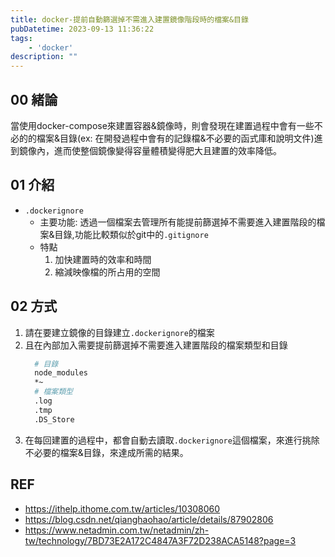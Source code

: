 ```yaml
---
title: docker-提前自動篩選掉不需進入建置鏡像階段時的檔案&目錄
pubDatetime: 2023-09-13 11:36:22
tags: 
    - 'docker'
description: ""
---
```


## 00 緒論
當使用docker-compose來建置容器&鏡像時，則會發現在建置過程中會有一些不必的的檔案&目錄(ex: 在開發過程中會有的記錄檔&不必要的函式庫和說明文件)進到鏡像內，進而使整個鏡像變得容量體積變得肥大且建置的效率降低。

## 01 介紹
- `.dockerignore`
  * 主要功能: 透過一個檔案去管理所有能提前篩選掉不需要進入建置階段的檔案&目錄,功能比較類似於git中的`.gitignore`
  * 特點
    1. 加快建置時的效率和時間
    2. 縮減映像檔的所占用的空間

## 02 方式
1. 請在要建立鏡像的目錄建立`.dockerignore`的檔案
2. 且在內部加入需要提前篩選掉不需要進入建置階段的檔案類型和目錄
   ```bash
     # 目錄
     node_modules
     *~
     # 檔案類型
     .log
     .tmp
     .DS_Store
   ```
3. 在每回建置的過程中，都會自動去讀取`.dockerignore`這個檔案，來進行挑除不必要的檔案&目錄，來達成所需的結果。

## REF
- https://ithelp.ithome.com.tw/articles/10308060
- https://blog.csdn.net/qianghaohao/article/details/87902806
- https://www.netadmin.com.tw/netadmin/zh-tw/technology/7BD73E2A172C4847A3F72D238ACA5148?page=3